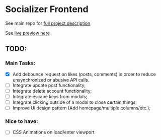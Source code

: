 # Socializer Frontend

See main repo for [full project description](https://github.com/janaiscoding/socializer/blob/main/README.md)

See [live preview here](https://socializerme.vercel.app/)

## TODO:

### Main Tasks:

- [x] Add debounce request on likes (posts, comments) in order to reduce unsynchronized or abusive API calls.
- [ ] Integrate update post functionality;
- [ ] Integrate delete account functionality;
- [ ] Integrate escape keys from modals;
- [ ] Integrate clicking outside of a modal to close certain things;
- [ ] Improve UI design pattern (Add homepage/multiple columns/etc.);

### Nice to have:

- [ ] CSS Animations on load/enter viewport
